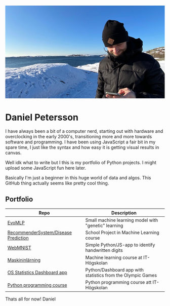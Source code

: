 ![header](IMG_0282.jpeg)

# Daniel Petersson

I have always been a bit of a computer nerd, starting out with hardware and overclocking in the early 2000's, transitioning more and more towards software and programming. I have been using JavaScript a fair bit in my spare time, I just like the syntax and how easy it is getting visual results in canvas.

Well idk what to write but I this is my portfolio of Python projects. I might upload some JavaScript fun here later. 

Basically I'm just a beginner in this huge world of data and algos. This GitHub thing actually seems like pretty cool thing.


## Portfolio
| Repo                                   | Description                                                  |
|----------------------------------------|--------------------------------------------------------------|
| [EvoMLP][evomlp]                       | Small machine learning model with "genetic" learning         |
| [RecommenderSystem/Disease Prediction][mrs]| School Project in Machine Learning course                |
| [WebMNIST][webmnist]                   | Simple Python/JS-app to identify handwritten digits          |
| [Maskininlärning][masknirl]            | Machine learning course at IT-Högskolan                      |
| [OS Statistics Dashboard app][dash]    | Python/Dashboard app with statistics from the Olympic Games  |
| [Python programming course][py]        | Python programming course att IT-Högskolan                   |

[evomlp]: https://github.com/DanielPeterssonAI/EvoMLP
[webmnist]: https://github.com/DanielPeterssonAI/WebMNIST
[masknirl]: https://github.com/DanielPeterssonAI/Maskininlarning-Daniel-Petersson
[dash]: https://github.com/DanielPeterssonAI/databeh-dash-Sami-Daniel
[py]: https://github.com/DanielPeterssonAI/python-programmering-Daniel-Petersson
[mrs]: https://github.com/DanielPeterssonAI/Maskininlarning-Daniel-Petersson/tree/main/lab

Thats all for now!
Daniel
